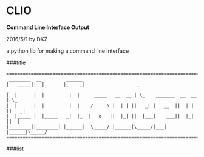 # CLIO

**Command Line Interface Output**

2016/5/1 by DKZ





a python lib for making a command line interface 

###title


```
==============================================================================
 ________  __         ______                                                  
|   _____||  |       |_    _|                   _                       _     
|  |      |  |         |  |     _____   __  __ | \_    _______  __  __ | \_   
|  |      |  |         |  |    /     \ |  | | ||   _| |   __  ||  | | ||   _| 
|  |_____ |  |_____   _|  |_  |   o   ||  |_| ||  |___|    ___||  |_| ||  |___
|________||________| |______|  \_____/ |______|\_____/|___|    |______|\_____/
==============================================================================
```

###list

